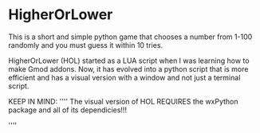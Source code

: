 # HigherOrLower
This is a short and simple python game that chooses a number from 1-100 randomly and you must guess it within 10 tries.


HigherOrLower (HOL) started as a LUA script when I was learning how to make Gmod addons. Now, it has evolved into a python script that is more efficient and has a visual version with a window and not just a terminal script.



KEEP IN MIND:
''''
   The visual version of HOL REQUIRES the wxPython package and all of its dependicies!!!
   
''''
